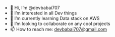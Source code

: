 - 👋 Hi, I’m @devbabai707
- 👀 I’m interested in all Dev things
- 🌱 I’m currently learning Data stack on AWS
- 💞️ I’m looking to collaborate on any cool projects
- 📫 How to reach me: devbabai707@gmail.com

<!---
devbabai707/devbabai707 is a ✨ special ✨ repository because its `README.md` (this file) appears on your GitHub profile.
You can click the Preview link to take a look at your changes.
--->
